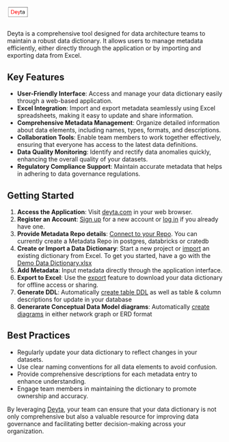 # <img src="https://github.com/deytalytics/deyta-userguide/raw/main/deyta-logo.png" alt="Deyta Logo" width="10%" />
Deyta is a comprehensive tool designed for data architecture teams to maintain a robust data dictionary. It allows users to manage metadata efficiently, either directly through the application or by importing and exporting data from Excel.

## Key Features

- **User-Friendly Interface**: Access and manage your data dictionary easily through a web-based application.
- **Excel Integration**: Import and export metadata seamlessly using Excel spreadsheets, making it easy to update and share information.
- **Comprehensive Metadata Management**: Organize detailed information about data elements, including names, types, formats, and descriptions.
- **Collaboration Tools**: Enable team members to work together effectively, ensuring that everyone has access to the latest data definitions.
- **Data Quality Monitoring**: Identify and rectify data anomalies quickly, enhancing the overall quality of your datasets.
- **Regulatory Compliance Support**: Maintain accurate metadata that helps in adhering to data governance regulations.

## Getting Started

1. **Access the Application**: Visit [deyta.com](http://deytadict.onrender.com) in your web browser.
2. **Register an Account**: [Sign up](https://deytadict.onrender.com/register/) for a new account  or [log in](https://deytadict.onrender.com/login/) if you already have one.
3. **Provide Metadata Repo details**: [Connect to your Repo](https://deytadict.onrender.com/metadatadb/connect). You can currently create a Metadata Repo in postgres, databricks or cratedb
3. **Create or Import a Data Dictionary**: Start a new project or [import](https://deytadict.onrender.com/import) an existing dictionary from Excel. To get you started, have a go with the <a href="Demo Data Dictionary.xlsx" download>Demo Data Dictionary.xlsx</a>
4. **Add Metadata**: Input metadata directly through the application interface.
5. **Export to Excel**: Use the [export](https://deytadict.onrender.com/export) feature to download your data dictionary for offline access or sharing.
6. **Generate DDL**: Automatically [create table DDL](https://deytadict.onrender.com/generate_ddl) as well as table & column descriptions for update in your database
7. **Generarate Conceptual Data Model diagrams**: Automatically [create diagrams](https://deytadict.onrender.com/graph) in either network graph or ERD format

## Best Practices

- Regularly update your data dictionary to reflect changes in your datasets.
- Use clear naming conventions for all data elements to avoid confusion.
- Provide comprehensive descriptions for each metadata entry to enhance understanding.
- Engage team members in maintaining the dictionary to promote ownership and accuracy.

By leveraging [Deyta](http://deytadict.onrender.com), your team can ensure that your data dictionary is not only comprehensive but also a valuable resource for improving data governance and facilitating better decision-making across your organization.
